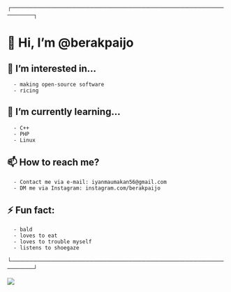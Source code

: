 ┌───────────────────────────────────────────────────────┐

   # 👋 Hi, I’m @berakpaijo
   
   ## 👀 I’m interested in... 
      - making open-source software
      - ricing
   ## 🌱 I’m currently learning...
      - C++
      - PHP
      - Linux
   ## 📫 How to reach me? 
      - Contact me via e-mail: iyanmaumakan56@gmail.com
      - DM me via Instagram: instagram.com/berakpaijo
   ## ⚡ Fun fact:
      - bald
      - loves to eat
      - loves to trouble myself
      - listens to shoegaze

└───────────────────────────────────────────────────────┘


![](https://steamuserimages-a.akamaihd.net/ugc/2473117766799508724/10D69C4AE2CD64028763FCD17F905FC9426D9DFF/?imw=268&imh=268&ima=fit&impolicy=Letterbox&imcolor=%23000000&letterbox=true)
